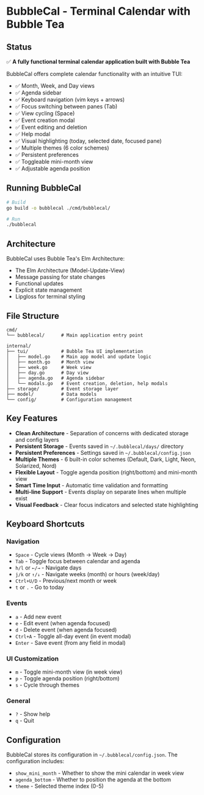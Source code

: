 # BubbleCal - Terminal Calendar with Bubble Tea

## Status
✅ **A fully functional terminal calendar application built with Bubble Tea**

BubbleCal offers complete calendar functionality with an intuitive TUI:
- ✅ Month, Week, and Day views
- ✅ Agenda sidebar
- ✅ Keyboard navigation (vim keys + arrows)
- ✅ Focus switching between panes (Tab)
- ✅ View cycling (Space)
- ✅ Event creation modal
- ✅ Event editing and deletion
- ✅ Help modal
- ✅ Visual highlighting (today, selected date, focused pane)
- ✅ Multiple themes (6 color schemes)
- ✅ Persistent preferences
- ✅ Toggleable mini-month view
- ✅ Adjustable agenda position

## Running BubbleCal
```bash
# Build
go build -o bubblecal ./cmd/bubblecal/

# Run
./bubblecal
```

## Architecture

BubbleCal uses Bubble Tea's Elm Architecture:
- The Elm Architecture (Model-Update-View)
- Message passing for state changes
- Functional updates
- Explicit state management
- Lipgloss for terminal styling

## File Structure
```
cmd/
└── bubblecal/      # Main application entry point

internal/
├── tui/            # Bubble Tea UI implementation
│   ├── model.go    # Main app model and update logic
│   ├── month.go    # Month view
│   ├── week.go     # Week view  
│   ├── day.go      # Day view
│   ├── agenda.go   # Agenda sidebar
│   └── modals.go   # Event creation, deletion, help modals
├── storage/        # Event storage layer
├── model/          # Data models
└── config/         # Configuration management
```

## Key Features
- **Clean Architecture** - Separation of concerns with dedicated storage and config layers
- **Persistent Storage** - Events saved in `~/.bubblecal/days/` directory
- **Persistent Preferences** - Settings saved in `~/.bubblecal/config.json`
- **Multiple Themes** - 6 built-in color schemes (Default, Dark, Light, Neon, Solarized, Nord)
- **Flexible Layout** - Toggle agenda position (right/bottom) and mini-month view
- **Smart Time Input** - Automatic time validation and formatting
- **Multi-line Support** - Events display on separate lines when multiple exist
- **Visual Feedback** - Clear focus indicators and selected state highlighting

## Keyboard Shortcuts

### Navigation
- `Space` - Cycle views (Month → Week → Day)
- `Tab` - Toggle focus between calendar and agenda
- `h/l` or `←/→` - Navigate days
- `j/k` or `↑/↓` - Navigate weeks (month) or hours (week/day)
- `Ctrl+U/D` - Previous/next month or week
- `t` or `.` - Go to today

### Events
- `a` - Add new event
- `e` - Edit event (when agenda focused)
- `d` - Delete event (when agenda focused)
- `Ctrl+A` - Toggle all-day event (in event modal)
- `Enter` - Save event (from any field in modal)

### UI Customization
- `m` - Toggle mini-month view (in week view)
- `p` - Toggle agenda position (right/bottom)
- `s` - Cycle through themes

### General
- `?` - Show help
- `q` - Quit

## Configuration

BubbleCal stores its configuration in `~/.bubblecal/config.json`. The configuration includes:
- `show_mini_month` - Whether to show the mini calendar in week view
- `agenda_bottom` - Whether to position the agenda at the bottom
- `theme` - Selected theme index (0-5)